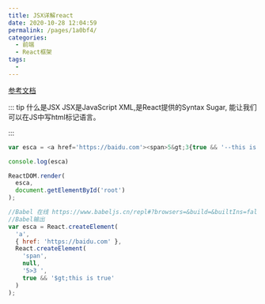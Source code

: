 ```yaml
---
title: JSX详解react
date: 2020-10-28 12:04:59
permalink: /pages/1a0bf4/
categories:
  - 前端
  - React框架
tags:
  - 
---
```



[参考文档](https://www.jianshu.com/p/3345e94baec0)


::: tip 什么是JSX
JSX是JavaScript XML,是React提供的Syntax Sugar, 能让我们可以在JS中写html标记语言。

:::



``` js
var esca = <a href='https://baidu.com'><span>5&gt;3{true && '--this is true'}</span></a>

console.log(esca)

ReactDOM.render(
  esca,
  document.getElementById('root')
);

```
``` js
//Babel 在线 https://www.babeljs.cn/repl#?browsers=&build=&builtIns=false&corejs=3.6&spec=false&loose=false&code_lz=MYGwhgzhAECCBGwDeAoa1gHsB2EAuATgK7B6YEAUAlKuungBYCWEAdGNALzTWcB8tOuiy5MIAKasQmAOYVGLKmjoBfZWrUpQkGAFEAZtHEAPPOOwATGAmTKR-YqXLVB9Zmw7deA5UPtjJaTkFCCUhNXQNFGjooA&debug=false&forceAllTransforms=false&shippedProposals=false&circleciRepo=&evaluate=false&fileSize=false&timeTravel=false&sourceType=script&lineWrap=true&presets=env&prettier=false&targets=&version=7.16.2&externalPlugins=&assumptions=%7B%7D
//Babel输出
var esca = React.createElement(
  'a',
  { href: 'https://baidu.com' },
  React.createElement(
    'span',
    null,
    '5>3 ',
    true && '$gt;this is true'
  )
);
```